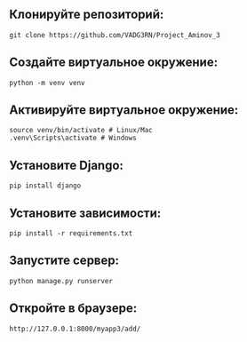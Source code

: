 
## Клонируйте репозиторий: 
    git clone https://github.com/VADG3RN/Project_Aminov_3 

## Создайте виртуальное окружение: 
    python -m venv venv 
## Активируйте виртуальное окружение: 
    source venv/bin/activate # Linux/Mac
    .venv\Scripts\activate # Windows

## Установите Django: 
    pip install django

## Установите зависимости: 
    pip install -r requirements.txt

## Запустите сервер: 
    python manage.py runserver

## Откройте в браузере: 
    http://127.0.0.1:8000/myapp3/add/
